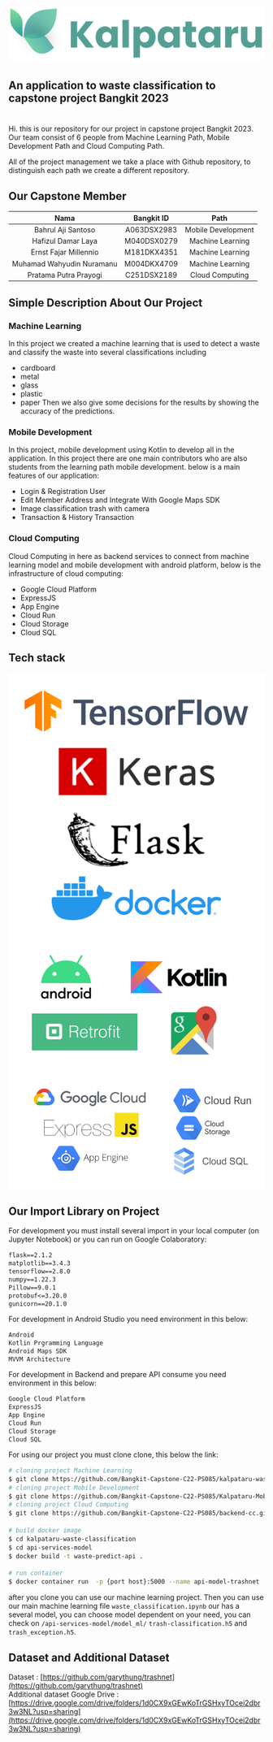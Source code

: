 
![logo](https://raw.githubusercontent.com/Bangkit-Capstone-C22-PS085/kalpataru-waste-classification/master/assets/logo.png)
<h2>An application to waste classification to capstone project Bangkit 2023</h2>
<h1></h1>
<p>Hi. this is our repository for our project in capstone project Bangkit 2023. Our team consist of 6 people from Machine Learning Path, Mobile Development Path and Cloud Computing Path.

All of the project management we take a place with Github repository, to distinguish each path we create a different repository.</p>

## Our Capstone Member
|            Nama             |  Bangkit ID    |       Path         |
|:---------------------------:|:--------------:|:------------------:|
|Bahrul Aji Santoso           |  A063DSX2983   | Mobile Development |
|Hafizul Damar Laya           |  M040DSX0279   | Machine Learning   |
|Ernst Fajar Millennio        |  M181DKX4351   | Machine Learning   |
|Muhamad Wahyudin Nuramanu    |  M004DKX4709   | Machine Learning   |
|Pratama Putra Prayogi        |  C251DSX2189   | Cloud Computing    |


## Simple Description About Our Project
### Machine Learning
In this project we created a machine learning that is used to detect a waste and classify the waste into several classifications including 
- cardboard
- metal
- glass
- plastic
- paper 
Then we also give some decisions for the results by showing the accuracy of the predictions.

### Mobile Development 
In this project, mobile development using Kotlin to develop all in the application. In this project there are one main contributors who are also students from the learning path mobile development. below is a main features of our application:
- Login & Registration User
- Edit Member Address and Integrate With Google Maps SDK
- Image classification trash with camera
- Transaction & History Transaction

### Cloud Computing
Cloud Computing in here as backend services to connect from machine learning model and mobile development with android platform, below is the infrastructure of cloud computing:
- Google Cloud Platform
- ExpressJS
- App Engine
- Cloud Run
- Cloud Storage
- Cloud SQL


## Tech stack
![Machine Learning Infrastructure](https://raw.githubusercontent.com/Bangkit-Capstone-C22-PS085/kalpataru-waste-classification/master/assets/infrastructure.png)
![Mobile Development Infrastructure](https://raw.githubusercontent.com/Bangkit-Capstone-C22-PS085/.github/main/MD.png)
![Cloud Computing Infrastructure](https://raw.githubusercontent.com/Bangkit-Capstone-C22-PS085/.github/main/CC.png)


## Our Import Library on Project
For development you must install several import in your local computer (on Jupyter Notebook) or you can run on Google Colaboratory:
```text
flask==2.1.2
matplotlib==3.4.3
tensorflow==2.8.0
numpy==1.22.3
Pillow==9.0.1
protobuf<=3.20.0
gunicorn==20.1.0
```
For development in Android Studio you need environment in this below:
```
Android
Kotlin Prgramming Language
Android Maps SDK
MVVM Architecture
```

For development in Backend and prepare API consume you need environment in this below:
```
Google Cloud Platform
ExpressJS
App Engine
Cloud Run
Cloud Storage
Cloud SQL
```

For using our project you must clone clone, this below the link:
<br>

```bash
# cloning project Machine Learning
$ git clone https://github.com/Bangkit-Capstone-C22-PS085/kalpataru-waste-classification.git
# cloning project Mobile Development
$ git clone https://github.com/Bangkit-Capstone-C22-PS085/Kalpataru-Mobile.git
# cloning project Cloud Computing
$ git clone https://github.com/Bangkit-Capstone-C22-PS085/backend-cc.git

# build docker image
$ cd kalpataru-waste-classification
$ cd api-services-model
$ docker build -t waste-predict-api .

# run container
$ docker container run  -p {port host}:5000 --name api-model-trashnet
```

after you clone you can use our machine learning project. Then you can use our main machine learning file
`waste_classification.ipynb` our has a several model, you can choose model dependent on your need, you can check on `/api-services-model/model_ml/` `trash-classification.h5` and `trash_exception.h5`.

## Dataset and Additional Dataset
Dataset : [https://github.com/garythung/trashnet](https://github.com/garythung/trashnet)
<br>
Additional dataset Google Drive : [https://drive.google.com/drive/folders/1d0CX9xGEwKoTrGSHxyTOcei2dbr3w3NL?usp=sharing](https://drive.google.com/drive/folders/1d0CX9xGEwKoTrGSHxyTOcei2dbr3w3NL?usp=sharing)